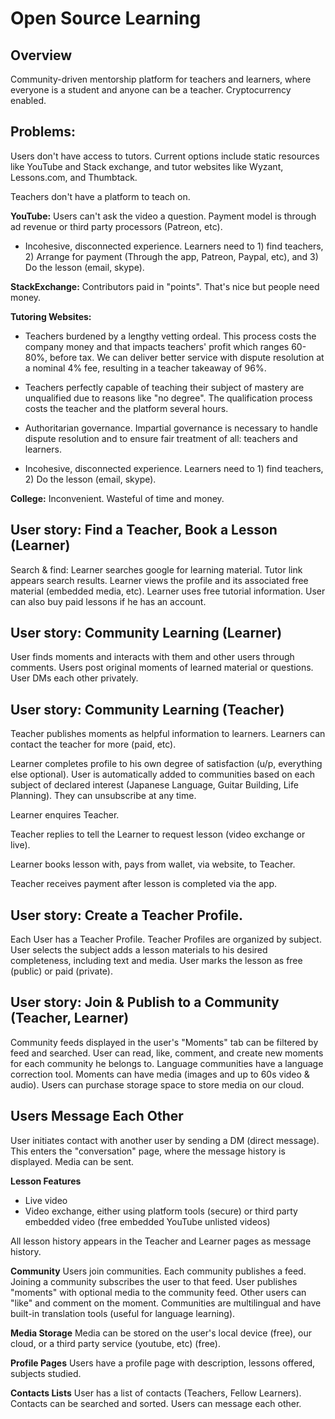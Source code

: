 # Open Source Learning


## Overview 
Community-driven mentorship platform for teachers and learners, where everyone is a student and anyone can be a teacher. Cryptocurrency enabled. 

## Problems: 
Users don't have access to tutors. Current options include static resources like YouTube and Stack exchange, and tutor websites like Wyzant, Lessons.com, and Thumbtack.

Teachers don't have a platform to teach on. 

**YouTube:** Users can't ask the video a question. Payment model is through ad revenue or third party processors (Patreon, etc).

* Incohesive, disconnected experience. Learners need to 1) find teachers, 2) Arrange for payment (Through the app, Patreon, Paypal, etc), and 3) Do the lesson (email, skype). 

**StackExchange:** Contributors paid in "points". That's nice but people need money. 

**Tutoring Websites:**

* Teachers burdened by a lengthy vetting ordeal. This process costs the company money and that impacts teachers' profit which ranges 60-80%, before tax. We can deliver better service with dispute resolution at a nominal 4% fee, resulting in a teacher takeaway of 96%. 

* Teachers perfectly capable of teaching their subject of mastery are unqualified due to reasons like "no degree". The qualification process costs the teacher and the platform several hours.

* Authoritarian governance. Impartial governance is necessary to handle dispute resolution and to ensure fair treatment of all: teachers and learners.

* Incohesive, disconnected experience. Learners need to 1) find teachers, 2) Do the lesson (email, skype). 

**College:** Inconvenient. Wasteful of time and money.


## User story: Find a Teacher, Book a Lesson (Learner)
Search & find: Learner searches google for learning material. Tutor link appears search results. Learner views the profile and its associated free material (embedded media, etc). Learner uses free tutorial information. User can also buy paid lessons if he has an account.
 
## User story: Community Learning (Learner) 
User finds moments and interacts with them and other users through comments. Users post original moments of learned material or questions. User DMs each other privately.  

## User story: Community Learning (Teacher) 
Teacher publishes moments as helpful information to learners. Learners can contact the teacher for more (paid, etc).

Learner completes profile to his own degree of satisfaction (u/p, everything else optional). User is automatically added to communities based on each subject of declared interest (Japanese Language, Guitar Building, Life Planning). They can unsubscribe at any time. 

Learner enquires Teacher.

Teacher replies to tell the Learner to request lesson (video exchange or live).

Learner books lesson with, pays from wallet, via website, to Teacher.

Teacher receives payment after lesson is completed via the app. 

## User story: Create a Teacher Profile. 
Each User has a Teacher Profile. Teacher Profiles are organized by subject. User selects the subject adds a lesson materials to his desired completeness, including text and media. User marks the lesson as free (public) or paid (private).

## User story: Join & Publish to a Community (Teacher, Learner)
Community feeds displayed in the user's "Moments" tab can be filtered by feed and searched. User can read, like, comment, and create new moments for each community he belongs to. Language communities have a language correction tool. Moments can have media (images and up to 60s video & audio). Users can purchase storage space to store media on our cloud.

## Users Message Each Other ## 
User initiates contact with another user by sending a DM (direct message). This enters the "conversation" page, where the message history is displayed. Media can be sent.

**Lesson Features**

* Live video 
* Video exchange, either using platform tools (secure) or third party embedded video (free embedded YouTube unlisted videos)

All lesson history appears in the Teacher and Learner pages as message history.


**Community**
Users join communities. Each community publishes a feed. Joining a community subscribes the user to that feed. User publishes "moments" with optional media to the community feed. Other users can "like" and comment on the moment.  Communities are multilingual and have built-in translation tools (useful for language learning). 

**Media Storage** Media can be stored on the user's local device (free), our cloud, or a third party service (youtube, etc) (free).

**Profile Pages**
Users have a profile page with description, lessons offered, subjects studied. 

**Contacts Lists** User has a list of contacts (Teachers, Fellow Learners). Contacts can be searched and sorted. Users can message each other. 